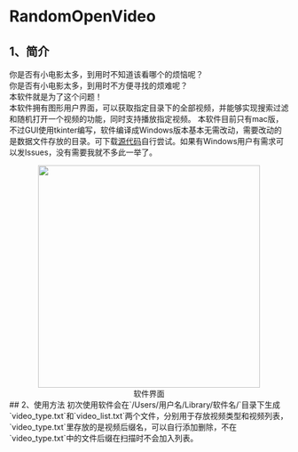 # RandomOpenVideo
## 1、简介
你是否有小电影太多，到用时不知道该看哪个的烦恼呢？  
你是否有小电影太多，到用时不方便寻找的烦难呢？  
本软件就是为了这个问题！   
本软件拥有图形用户界面，可以获取指定目录下的全部视频，并能够实现搜索过滤和随机打开一个视频的功能，同时支持播放指定视频。
本软件目前只有mac版，不过GUI使用tkinter编写，软件编译成Windows版本基本无需改动，需要改动的是数据文件存放的目录。可下载[源代码](https://raw.githubusercontent.com/skjgsk/RandomOpenVideo/master/GuiRandomFile.py)自行尝试。如果有Windows用户有需求可以发Issues，没有需要我就不多此一举了。  
<div align="center">
  <img src="https://github.com/skjgsk/RandomOpenVideo/blob/master/img/main_window.png" width="400"/>
  <div>软件界面</div>
</div>   
## 2、使用方法
初次使用软件会在`/Users/用户名/Library/软件名/`目录下生成`video_type.txt`和`video_list.txt`两个文件，分别用于存放视频类型和视频列表，`video_type.txt`里存放的是视频后缀名，可以自行添加删除，不在`video_type.txt`中的文件后缀在扫描时不会加入列表。


